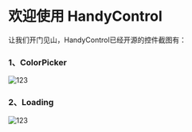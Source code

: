# 欢迎使用 HandyControl

让我们开门见山，HandyControl已经开源的控件截图有：

### 1、ColorPicker

![123](https://github.com/NaBian/HandyControl/tree/master/Resources/ColorPicker.gif)

### 2、Loading

![123](https://github.com/NaBian/HandyControl/tree/master/Resources/Loading.gif)
